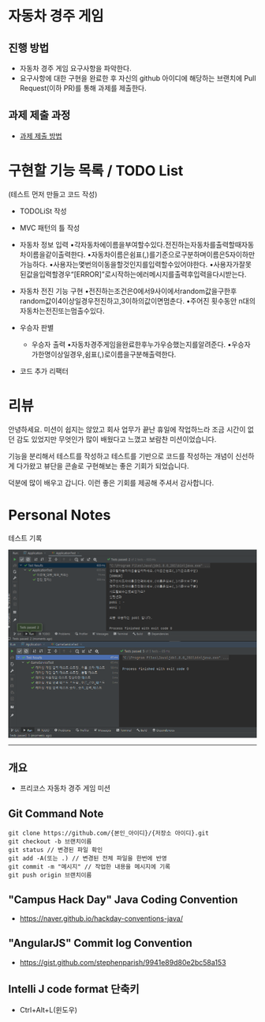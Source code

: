 # 자동차 경주 게임
## 진행 방법
* 자동차 경주 게임 요구사항을 파악한다.
* 요구사항에 대한 구현을 완료한 후 자신의 github 아이디에 해당하는 브랜치에 Pull Request(이하 PR)를 통해 과제를 제출한다.

## 과제 제출 과정
* [과제 제출 방법](https://github.com/next-step/nextstep-docs/tree/master/precourse)



# 구현할 기능 목록 / TODO List
(테스트 먼저 만들고 코드 작성)

* TODOLiSt 작성

* MVC 패턴의 틀 작성

* 자동차 정보 입력
  •각자동차에이름을부여할수있다.전진하는자동차를출력할때자동차이름을같이출력한다.
  •자동차이름은쉼표(,)를기준으로구분하며이름은5자이하만가능하다.
  •사용자는몇번의이동을할것인지를입력할수있어야한다.
  •사용자가잘못된값을입력할경우“[ERROR]”로시작하는에러메시지를출력후입력을다시받는다.

* 자동차 전진 기능 구현
  •전진하는조건은0에서9사이에서random값을구한후random값이4이상일경우전진하고,3이하의값이면멈춘다.
  •주어진 횟수동안 n대의자동차는전진또는멈출수있다.

* 우승자 판별
  * 우승자 출력
  •자동차경주게임을완료한후누가우승했는지를알려준다.
  •우승자가한명이상일경우,쉼표(,)로이름을구분해출력한다.

* 코드 추가 리팩터

# 리뷰

안녕하세요.
미션이 쉽지는 않았고
회사 업무가 끝난 휴일에 작업하느라 조금 시간이 없던 감도 있었지만
무엇인가 많이 배웠다고 느꼈고
보람찬 미션이었습니다.

기능을 분리해서 테스트를 작성하고
테스트를 기반으로 코드를 작성하는 개념이 신선하게
다가왔고 뷰단을 콘솔로 구현해보는 좋은 기회가 되었습니다.

덕분에 많이 배우고 갑니다.
이런 좋은 기회를 제공해 주셔서 감사합니다.




# Personal Notes

테스트 기록

<img align="center" src="img/screenshot01.png" alt="테스트 통과 스샷"/>

<img align="center" src="img/screenshot02.png" alt="테스트 통과 스샷"/>

---

## 개요

* 프리코스 자동차 경주 게임 미션

## Git Command Note

```
git clone https://github.com/{본인_아이디}/{저장소 아이디}.git
git checkout -b 브랜치이름
git status // 변경된 파일 확인
git add -A(또는 .) // 변경된 전체 파일을 한번에 반영
git commit -m "메시지" // 작업한 내용을 메시지에 기록
git push origin 브랜치이름
```

## "Campus Hack Day" Java Coding Convention

* https://naver.github.io/hackday-conventions-java/

## "AngularJS" Commit log Convention

* https://gist.github.com/stephenparish/9941e89d80e2bc58a153

## Intelli J code format 단축키
* Ctrl+Alt+L(윈도우)
